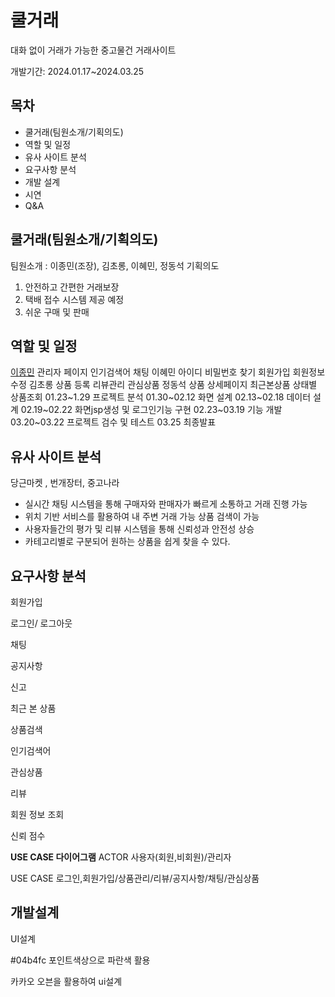 # 쿨거래
대화 없이 거래가 가능한 중고물건 거래사이트

개발기간: 2024.01.17~2024.03.25

## 목차
- 쿨거래(팀원소개/기획의도)
- 역할 및 일정
- 유사 사이트 분석
- 요구사항 분석
- 개발 설계
- 시연
- Q&A
## 쿨거래(팀원소개/기획의도)
팀원소개 : 이종민(조장), 김초롱, 이혜민, 정동석
기획의도
1. 안전하고 간편한 거래보장
2. 택배 접수 시스템 제공 예정
3. 쉬운 구매 및 판매
## 역할 및 일정 
<u>이종민</u> 
관리자 페이지
인기검색어 
채팅 
이혜민 
아이디 비밀번호 찾기 
회원가입
회원정보 수정 
김초롱 
상품 등록 
리뷰관리 
관심상품
정동석
상품 상세페이지 
최근본상품
상태별 상품조회
01.23~1.29 프로젝트 분석
01.30~02.12 화면 설계
02.13~02.18 데이터 설계
02.19~02.22 화면jsp생성 및 로그인기능 구현
02.23~03.19 기능 개발
03.20~03.22 프로젝트 검수 및 테스트
03.25 최종발표 
## 유사 사이트 분석 
당근마켓 , 번개장터, 중고나라  
- 실시간 채팅 시스템을 통해 구매자와 판매자가 빠르게 소통하고 거래 진행 가능
- 위치 기반 서비스를 활용하여 내 주변 거래 가능 상품 검색이 가능
- 사용자들간의 평가 및 리뷰 시스템을 통해 신뢰성과 안전성 상승
- 카테고리별로 구분되어 원하는 상품을 쉽게 찾을 수 있다.
 ## 요구사항 분석
 회원가입

 로그인/ 로그아웃

 채팅

공지사항

신고

최근 본 상품

상품검색

인기검색어

관심상품

리뷰

회원 정보 조회

신뢰 점수 

**USE CASE 다이어그램**
ACTOR 사용자(회원,비회원)/관리자

USE CASE 로그인,회원가입/상품관리/리뷰/공지사항/채팅/관심상품

## 개발설계
UI설계 

#04b4fc 포인트색상으로 파란색 활용

카카오 오븐을 활용하여 ui설계 



 
